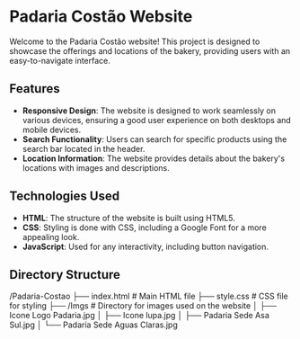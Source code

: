 # Padaria Costão Website

Welcome to the Padaria Costão website! This project is designed to showcase the offerings and locations of the bakery, providing users with an easy-to-navigate interface.

## Features

- **Responsive Design**: The website is designed to work seamlessly on various devices, ensuring a good user experience on both desktops and mobile devices.
- **Search Functionality**: Users can search for specific products using the search bar located in the header.
- **Location Information**: The website provides details about the bakery's locations with images and descriptions.

## Technologies Used

- **HTML**: The structure of the website is built using HTML5.
- **CSS**: Styling is done with CSS, including a Google Font for a more appealing look.
- **JavaScript**: Used for any interactivity, including button navigation.

## Directory Structure

/Padaria-Costao ├── index.html # Main HTML file ├── style.css # CSS file for styling ├── /Imgs # Directory for images used on the website │ ├── Icone Logo Padaria.jpg │ ├── Icone lupa.jpg │ ├── Padaria Sede Asa Sul.jpg │ └── Padaria Sede Aguas Claras.jpg

